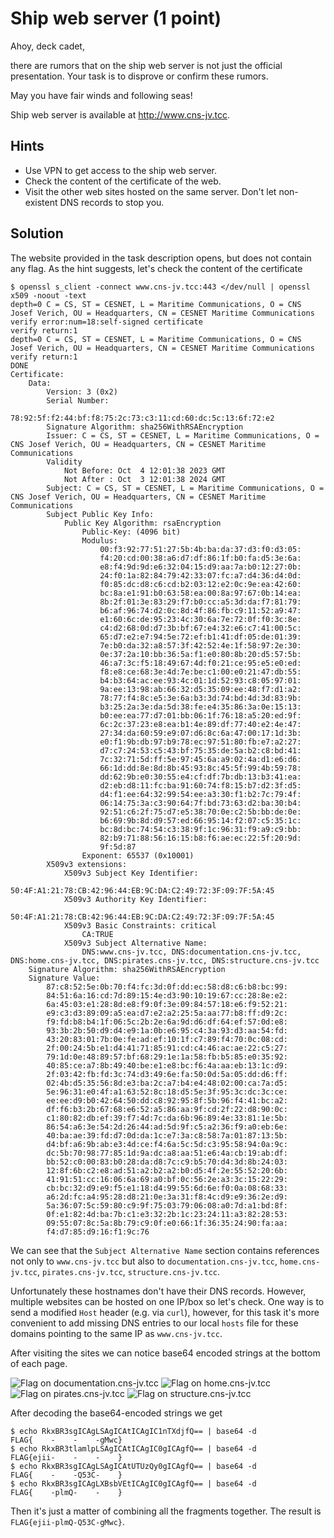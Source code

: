 # Ship web server (1 point)

Ahoy, deck cadet,

there are rumors that on the ship web server is not just the official presentation. Your task is to disprove or confirm
these rumors.

May you have fair winds and following seas!

Ship web server is available at http://www.cns-jv.tcc.

## Hints

* Use VPN to get access to the ship web server.
* Check the content of the certificate of the web.
* Visit the other web sites hosted on the same server. Don't let non-existent DNS records to stop you.

## Solution

The website provided in the task description opens, but does not contain any flag. As the hint suggests, let's check the
content of the certificate

```
$ openssl s_client -connect www.cns-jv.tcc:443 </dev/null | openssl x509 -noout -text
depth=0 C = CS, ST = CESNET, L = Maritime Communications, O = CNS Josef Verich, OU = Headquarters, CN = CESNET Maritime Communications
verify error:num=18:self-signed certificate
verify return:1
depth=0 C = CS, ST = CESNET, L = Maritime Communications, O = CNS Josef Verich, OU = Headquarters, CN = CESNET Maritime Communications
verify return:1
DONE
Certificate:
    Data:
        Version: 3 (0x2)
        Serial Number:
            78:92:5f:f2:44:bf:f8:75:2c:73:c3:11:cd:60:dc:5c:13:6f:72:e2
        Signature Algorithm: sha256WithRSAEncryption
        Issuer: C = CS, ST = CESNET, L = Maritime Communications, O = CNS Josef Verich, OU = Headquarters, CN = CESNET Maritime Communications
        Validity
            Not Before: Oct  4 12:01:38 2023 GMT
            Not After : Oct  3 12:01:38 2024 GMT
        Subject: C = CS, ST = CESNET, L = Maritime Communications, O = CNS Josef Verich, OU = Headquarters, CN = CESNET Maritime Communications
        Subject Public Key Info:
            Public Key Algorithm: rsaEncryption
                Public-Key: (4096 bit)
                Modulus:
                    00:f3:92:77:51:27:5b:4b:ba:da:37:d3:f0:d3:05:
                    f4:20:cd:00:38:a6:d7:df:86:1f:b0:fa:d5:3e:6a:
                    e8:f4:9d:9d:e6:32:04:15:d9:aa:7a:b0:12:27:0b:
                    24:f0:1a:82:84:79:42:33:07:fc:a7:d4:36:d4:0d:
                    f0:85:dc:d8:c6:cd:b2:03:12:e2:0c:9e:ea:42:60:
                    bc:8a:e1:91:b0:63:58:ea:00:8a:97:67:0b:14:ea:
                    8b:2f:01:3e:83:29:f7:b0:cc:a5:3d:da:f7:81:79:
                    b6:af:96:74:d2:0c:8d:4f:86:fb:c9:11:52:a9:47:
                    e1:60:6c:de:95:23:4c:30:6a:7e:72:0f:f0:3c:8e:
                    c4:d2:68:0d:d7:3b:bf:67:e4:32:e6:c7:41:00:5c:
                    65:d7:e2:e7:94:5e:72:ef:b1:41:df:05:de:01:39:
                    7e:b0:da:32:a8:57:3f:42:52:4e:1f:58:97:2e:30:
                    0e:37:2a:10:bb:36:5a:f1:e0:80:8b:20:d5:57:5b:
                    46:a7:3c:f5:18:49:67:4d:f0:21:ce:95:e5:e0:ed:
                    f8:e8:ce:68:3e:4d:7e:be:c1:00:e0:21:47:db:55:
                    b4:b3:64:ac:ee:93:4c:01:1d:52:93:c8:05:97:01:
                    9a:ee:13:98:ab:66:32:d5:35:09:ee:48:f7:d1:a2:
                    78:77:f4:8c:e5:3e:6a:b3:3d:74:bd:4d:3d:83:9b:
                    b3:25:2a:3e:da:5d:38:fe:e4:35:86:3a:0e:15:13:
                    b0:ee:ea:77:d7:01:bb:06:1f:76:18:a5:20:ed:9f:
                    6c:2c:37:23:e8:ea:b1:4e:89:df:77:40:e2:4e:47:
                    27:34:da:60:59:e9:07:d6:8c:6a:47:00:17:1d:3b:
                    e0:f1:9b:db:97:b9:78:ec:97:51:80:fb:e7:a2:27:
                    d7:c7:24:53:c5:43:bf:75:35:de:5a:b2:c8:bd:41:
                    7c:32:71:5d:ff:5e:97:45:6a:a9:02:4a:d1:e6:d6:
                    66:1d:dd:8e:8d:8b:45:93:8c:45:5f:99:4b:59:78:
                    dd:62:9b:e0:30:55:e4:cf:df:7b:db:13:b3:41:ea:
                    d2:eb:d8:11:fc:ba:91:60:74:f8:15:b7:d2:3f:d5:
                    d4:f1:ee:64:32:99:54:ee:a3:30:f1:b2:7c:79:4f:
                    06:14:75:3a:c3:90:64:7f:bd:73:63:d2:ba:30:b4:
                    92:51:c6:2f:75:d7:e5:38:70:0e:c2:5b:bb:de:0e:
                    b6:69:9b:8d:d9:57:ed:66:95:14:f2:07:c5:35:1c:
                    bc:8d:bc:74:54:c3:38:9f:1c:96:31:f9:a9:c9:bb:
                    82:b9:71:88:56:16:15:b8:f6:ae:ec:22:5f:20:9d:
                    9f:5d:87
                Exponent: 65537 (0x10001)
        X509v3 extensions:
            X509v3 Subject Key Identifier:
                50:4F:A1:21:78:CB:42:96:44:EB:9C:DA:C2:49:72:3F:09:7F:5A:45
            X509v3 Authority Key Identifier:
                50:4F:A1:21:78:CB:42:96:44:EB:9C:DA:C2:49:72:3F:09:7F:5A:45
            X509v3 Basic Constraints: critical
                CA:TRUE
            X509v3 Subject Alternative Name:
                DNS:www.cns-jv.tcc, DNS:documentation.cns-jv.tcc, DNS:home.cns-jv.tcc, DNS:pirates.cns-jv.tcc, DNS:structure.cns-jv.tcc
    Signature Algorithm: sha256WithRSAEncryption
    Signature Value:
        87:c8:52:5e:0b:70:f4:fc:3d:0f:dd:ec:58:d8:c6:b8:bc:99:
        84:51:6a:16:cd:7d:89:15:4e:d3:90:10:19:67:cc:28:8e:e2:
        6a:45:03:e1:28:8d:e8:f9:0f:3e:09:84:57:18:e6:f9:52:21:
        e9:c3:d3:89:09:a5:ea:d7:e2:a2:25:5a:aa:77:b8:ff:d9:2c:
        f9:fd:b8:b4:1f:06:5c:2b:2e:6a:9d:d6:df:64:ef:57:0d:e8:
        93:3b:2b:50:d9:d4:e9:1a:0b:e6:95:c4:3a:93:d3:aa:54:fd:
        43:20:83:01:7b:0e:fe:ad:ef:10:1f:c7:89:f4:70:0c:08:cd:
        2f:00:24:5b:e1:d4:41:71:85:91:cd:c4:46:ac:ae:22:c5:27:
        79:1d:0e:48:89:57:bf:68:29:1e:1a:58:fb:b5:85:e0:35:92:
        40:85:ce:a7:8b:49:40:be:e1:e8:bc:f6:4a:aa:eb:13:1c:d9:
        2f:03:42:fb:fd:3c:74:d3:49:6e:fa:50:0d:5a:05:dd:d6:ff:
        02:4b:d5:35:56:8d:e3:ba:2c:a7:b4:e4:48:02:00:ca:7a:d5:
        5e:96:31:e0:4f:a1:63:52:8c:18:d5:5e:3f:95:3c:dc:3c:ce:
        ee:ee:d9:b0:42:64:50:dd:c8:92:95:8f:5b:96:f4:41:bc:a2:
        df:f6:b3:2b:67:68:e6:52:a5:86:aa:9f:cd:2f:22:d8:90:0c:
        c1:80:82:db:ef:39:f7:4d:7c:da:6b:96:89:4e:33:81:1e:5b:
        86:54:a6:3e:54:2d:26:44:ad:5d:9f:c5:a2:36:f9:a0:eb:6e:
        40:ba:ae:39:fd:d7:0d:da:1c:e7:3a:c8:58:7a:01:87:13:5b:
        d4:bf:a6:9b:ab:e3:4d:ce:f4:6a:5c:5d:c3:95:58:94:0a:9c:
        dc:5b:70:98:77:85:1d:9a:dc:a8:aa:51:e6:4a:cb:19:ab:df:
        bb:52:c0:00:83:b0:28:da:d8:7c:c9:b5:70:d4:3d:8b:24:03:
        12:8f:6b:c2:e8:ad:51:a2:b2:a2:b0:d5:4f:2e:55:52:20:6b:
        41:91:51:cc:16:06:6a:69:a0:bf:0c:56:2e:a3:3c:15:22:29:
        cb:bc:32:d9:e9:f5:e1:18:d4:99:55:6d:6e:f0:0a:08:68:33:
        a6:2d:fc:a4:95:28:d8:21:0e:3a:31:f8:4c:d9:e9:36:2e:d9:
        5a:36:07:5c:59:80:c9:9f:75:03:79:06:08:a0:7d:a1:bd:8f:
        0f:e1:82:4d:ba:7b:c1:e3:32:2b:1c:23:24:11:a3:82:28:53:
        09:55:07:8c:5a:8b:79:c9:0f:e0:66:1f:36:35:24:90:fa:aa:
        f4:d7:85:d9:16:f1:9c:76
```

We can see that the `Subject Alternative Name` section contains references not only to `www.cns-jv.tcc` but also to
`documentation.cns-jv.tcc`, `home.cns-jv.tcc`, `pirates.cns-jv.tcc`, `structure.cns-jv.tcc`.

Unfortunately these hostnames don't have their DNS records. However, multiple websites can be hosted on one IP/box so
let's check. One way is to send a modified `Host` header (e.g. via `curl`), however, for this task it's more convenient
to add missing DNS entries to our local `hosts` file for these domains pointing to the same IP as `www.cns-jv.tcc`.

After visiting the sites we can notice base64 encoded strings at the bottom of each page.

![Flag on documentation.cns-jv.tcc](documentation.png)
![Flag on home.cns-jv.tcc](home.png)
![Flag on pirates.cns-jv.tcc](pirates.png)
![Flag on structure.cns-jv.tcc](structure.png)

After decoding the base64-encoded strings we get

```console
$ echo RkxBR3sgICAgLSAgICAtICAgIC1nTXdjfQ== | base64 -d
FLAG{    -    -    -gMwc}
$ echo RkxBR3tlamlpLSAgICAtICAgIC0gICAgfQ== | base64 -d
FLAG{ejii-    -    -    }
$ echo RkxBR3sgICAgLSAgICAtUTUzQy0gICAgfQ== | base64 -d
FLAG{    -    -Q53C-    }
$ echo RkxBR3sgICAgLXBsbVEtICAgIC0gICAgfQ== | base64 -d
FLAG{    -plmQ-    -    }
```

Then it's just a matter of combining all the fragments together. The result is `FLAG{ejii-plmQ-Q53C-gMwc}`.
